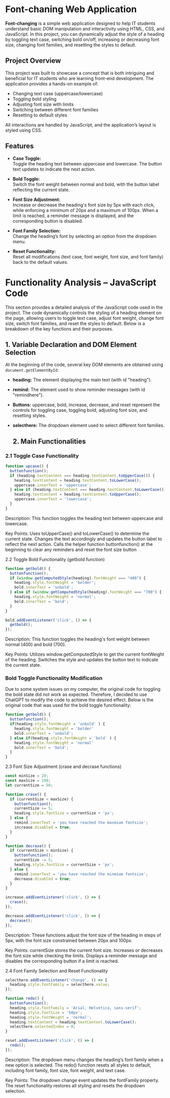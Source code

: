 # Font-chaning Web Application

**Font-changing** is a simple web application designed to help IT students understand basic DOM manipulation and interactivity using HTML, CSS, and JavaScript. In this project, you can dynamically 
adjust the style of a heading by toggling text case, switching bold on/off, increasing or decreasing font size, changing font families, and resetting the styles to default.

## Project Overview

This project was built to showcase a concept that is both intriguing and beneficial for IT students who are learning front-end development. The application provides a hands-on example of:
- Changing text case (uppercase/lowercase)
- Toggling bold styling
- Adjusting font size with limits
- Switching between different font families
- Resetting to default styles

All interactions are handled by JavaScript, and the application’s layout is styled using CSS.

## Features

- **Case Toggle:**  
  Toggle the heading text between uppercase and lowercase. The button text updates to indicate the next action.

- **Bold Toggle:**  
  Switch the font weight between normal and bold, with the button label reflecting the current state.

- **Font Size Adjustment:**  
  Increase or decrease the heading's font size by 5px with each click, while enforcing a minimum of 20px and a maximum of 100px. When a limit is reached, a reminder message is displayed, and the corresponding button is disabled.

- **Font Family Selection:**  
  Change the heading’s font by selecting an option from the dropdown menu.

- **Reset Functionality:**  
  Reset all modifications (text case, font weight, font size, and font family) back to the default values.

# Functionality Analysis – JavaScript Code

This section provides a detailed analysis of the JavaScript code used in the project. The code dynamically controls the styling of a heading element on the page, allowing users to toggle text case, adjust font weight, change font size, switch font families, and reset the styles to default. Below is a breakdown of the key functions and their purposes.

## 1. Variable Declaration and DOM Element Selection

At the beginning of the code, several key DOM elements are obtained using `document.getElementById`:
- **heading:** The element displaying the main text (with id "heading").
- **remind:** The element used to show reminder messages (with id "remindhere").
- **Buttons:** uppercase, bold, increase, decrease, and reset represent the controls for toggling case, toggling bold, adjusting font size, and resetting styles.
- **selecthere:** The dropdown element used to select different font families.

  ## 2. Main Functionalities

### 2.1 Toggle Case Functionality 

```js
function upcase() {
  buttonfunction();
  if (heading.textContent === heading.textContent.toUpperCase()) {
    heading.textContent = heading.textContent.toLowerCase();
    uppercase.innerText = 'uppercase';
  } else if (heading.textContent === heading.textContent.toLowerCase()) {
    heading.textContent = heading.textContent.toUpperCase();
    uppercase.innerText = 'lowercase';
  }
}
```
Description:
This function toggles the heading text between uppercase and lowercase.

Key Points:
Uses toUpperCase() and toLowerCase() to determine the current state.
Changes the text accordingly and updates the button label to reflect the next action.
Calls the helper function buttonfunction() at the beginning to clear any reminders and
reset the font size button


2.2 Toggle Bold Functionality (getbold function)

```js
function getbold() {
  buttonfunction();
  if (window.getComputedStyle(heading).fontWeight === "400") {
    heading.style.fontWeight = 'bolder';
    bold.innerText = 'unbold';
  } else if (window.getComputedStyle(heading).fontWeight === "700") {
    heading.style.fontWeight = 'normal';
    bold.innerText = 'bold';
  }
}

bold.addEventListener('click', () => {
  getbold();
});
```

Description:
This function toggles the heading's font weight between normal (400) and bold (700).

Key Points:
Utilizes window.getComputedStyle to get the current fontWeight of the heading.
Switches the style and updates the button text to indicate the current state.

### Bold Toggle Functionality Modification

Due to some system issues on my computer, the original code for toggling the bold state 
did not work as expected. Therefore, I decided to use ChatGPT to modify the code to achieve
the desired effect. Below is the original code that was used for the bold toggle functionality:

```js
function getbold() {
  buttonfunction();
  if(heading.style.fontWeight = 'unbold' ) {
    heading.style.fontWeight = 'bolder'
    bold.innerText = 'unbold';
  } else if(heading.style.fontWeight = 'bold' ) {
    heading.style.fontWeight = 'normal'
    bold.innerText = 'bold';
  }
}
```

2.3 Font Size Adjustment (crase and decrase functions)

```js
const minSize = 20;
const maxSize = 100;
let currentSize = 50;

function crase() {
  if (currentSize < maxSize) {
    buttonfunction();
    currentSize += 5;
    heading.style.fontSize = currentSize + 'px';
  } else {
    remind.innerText = 'you have reached the maxmium fontsize';
    increase.disabled = true;
  }
}

function decrase() {
  if (currentSize > minSize) {
    buttonfunction();
    currentSize -= 5;
    heading.style.fontSize = currentSize + 'px';
  } else {
    remind.innerText = 'you have reached the minmium fontsize';
    decrease.disabled = true;
  }
}

increase.addEventListener('click', () => {
  crase();
});

decrease.addEventListener('click', () => {
  decrase();
});
```

Description:
These functions adjust the font size of the heading in steps of 5px, with the font size 
constrained between 20px and 100px.

Key Points:
currentSize stores the current font size.
Increases or decreases the font size while checking the limits.
Displays a reminder message and disables the corresponding button if a limit is reached.

2.4 Font Family Selection and Reset Functionality

```js
selecthere.addEventListener('change', () => {
  heading.style.fontFamily = selecthere.value;
});

function redo() {
  buttonfunction();
  heading.style.fontFamily = 'Arial, Helvetica, sans-serif';
  heading.style.fontSize = '50px';
  heading.style.fontWeight = 'normal';
  heading.textContent = heading.textContent.toLowerCase();
  selecthere.selectedIndex = 0;
}

reset.addEventListener('click', () => {
  redo();
});
```

Description:
The dropdown menu changes the heading’s font family when a new option is selected.
The redo() function resets all styles to default, including font family, font size,
 font weight, and text case.

Key Points:
The dropdown change event updates the fontFamily property.
The reset functionality restores all styling and resets the dropdown selection.
